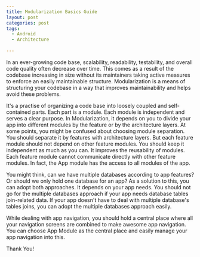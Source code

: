 ```yaml
---
title: Modularization Basics Guide
layout: post
categories: post
tags:
  - Android
  - Architecture
  
---
```

In an ever-growing code base, scalability, readability, testability, and overall code quality often decrease over time. This comes as a result of the codebase increasing in size without its maintainers taking active measures to enforce an easily maintainable structure. Modularization is a means of structuring your codebase in a way that improves maintainability and helps avoid these problems.

It's a practise of organizing a code base into loosely coupled and self-contained parts. Each part is a module. Each module is independent and serves a clear purpose. In Modularization, it depends on you to divide your app into different modules by the feature or by the architecture layers. At some points, you might be confused about choosing module separation. You should separate it by features with architecture layers. But each feature module should not depend on other feature modules. You should keep it independent as much as you can. It improves the reusability of modules. Each feature module cannot communicate directly with other feature modules. In fact, the App module has the access to all modules of the app.

You might think, can we have multiple databases according to app features? Or should we only hold one database for an app? As a solution to this, you can adopt both approaches. It depends on your app needs. You should not go for the multiple databases approach if your app needs database tables join-related data. If your app doesn't have to deal with multiple database's tables joins, you can adopt the multiple databases approach easily.

While dealing with app navigation, you should hold a central place where all your navigation screens are combined to make awesome app navigation. You can choose App Module as the central place and easily manage your app navigation into this.


Thank You!






